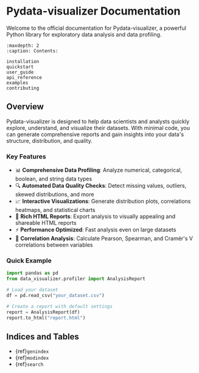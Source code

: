 # Pydata-visualizer Documentation

Welcome to the official documentation for Pydata-visualizer, a powerful Python library for exploratory data analysis and data profiling.

```{toctree}
:maxdepth: 2
:caption: Contents:

installation
quickstart
user_guide
api_reference
examples
contributing
```

## Overview

Pydata-visualizer is designed to help data scientists and analysts quickly explore, understand, and visualize their datasets. With minimal code, you can generate comprehensive reports and gain insights into your data's structure, distribution, and quality.

### Key Features

- 📊 **Comprehensive Data Profiling**: Analyze numerical, categorical, boolean, and string data types
- 🔍 **Automated Data Quality Checks**: Detect missing values, outliers, skewed distributions, and more
- 📈 **Interactive Visualizations**: Generate distribution plots, correlations heatmaps, and statistical charts
- 📝 **Rich HTML Reports**: Export analysis to visually appealing and shareable HTML reports
- ⚡ **Performance Optimized**: Fast analysis even on large datasets
- 🔄 **Correlation Analysis**: Calculate Pearson, Spearman, and Cramér's V correlations between variables

### Quick Example

```python
import pandas as pd
from data_visualizer.profiler import AnalysisReport

# Load your dataset
df = pd.read_csv("your_dataset.csv")

# Create a report with default settings
report = AnalysisReport(df)
report.to_html("report.html")
```

## Indices and Tables

* {ref}`genindex`
* {ref}`modindex`
* {ref}`search`
